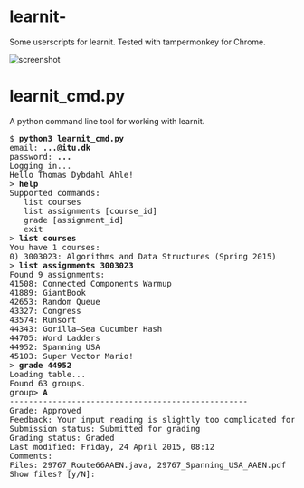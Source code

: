 # learnit-
Some userscripts for learnit.
Tested with tampermonkey for Chrome.

![screenshot](http://i.imgur.com/csCTEQ8.png)

# learnit_cmd.py
A python command line tool for working with learnit.

<pre>
$ <b>python3 learnit_cmd.py</b>
email: <b>...@itu.dk</b>
password: <b>...</b>
Logging in...
Hello Thomas Dybdahl Ahle!
> <b>help</b>
Supported commands:
   list courses
   list assignments [course_id]
   grade [assignment_id]
   exit
> <b>list courses</b>
You have 1 courses:
0) 3003023: Algorithms and Data Structures (Spring 2015)
> <b>list assignments 3003023</b>
Found 9 assignments:
41508: Connected Components Warmup
41889: GiantBook
42653: Random Queue
43327: Congress
43574: Runsort
44343: Gorilla–Sea Cucumber Hash
44705: Word Ladders
44952: Spanning USA
45103: Super Vector Mario!
> <b>grade 44952</b>
Loading table...
Found 63 groups.
group> <b>A</b>
--------------------------------------------------
Grade: Approved
Feedback: Your input reading is slightly too complicated for anyone to know for sure whether it works. Other that that everything looks fine!
Submission status: Submitted for grading
Grading status: Graded
Last modified: Friday, 24 April 2015, 08:12
Comments:
Files: 29767_Route66AAEN.java, 29767_Spanning_USA_AAEN.pdf
Show files? [y/N]:
</pre>
